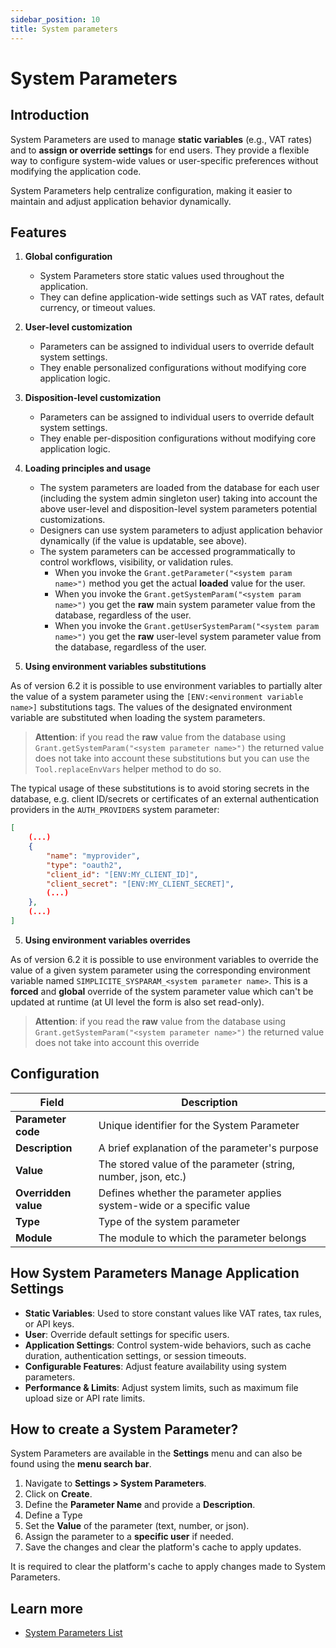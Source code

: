 ```yaml
---
sidebar_position: 10
title: System parameters
---
```


# System Parameters

## Introduction

System Parameters are used to manage **static variables** (e.g., VAT rates) and to **assign or override settings** for end users. They provide a flexible way to configure system-wide values or user-specific preferences without modifying the application code.

System Parameters help centralize configuration, making it easier to maintain and adjust application behavior dynamically.

## Features

1. **Global configuration**

    - System Parameters store static values used throughout the application.
    - They can define application-wide settings such as VAT rates, default currency, or timeout values.

2. **User-level customization**

    - Parameters can be assigned to individual users to override default system settings.
    - They enable personalized configurations without modifying core application logic.

2. **Disposition-level customization**

    - Parameters can be assigned to individual users to override default system settings.
    - They enable per-disposition configurations without modifying core application logic.

3. **Loading principles and usage**

    - The system parameters are loaded from the database for each user (including the system admin singleton user) taking
      into account the above user-level and disposition-level system parameters potential customizations.
    - Designers can use system parameters to adjust application behavior dynamically (if the value is updatable, see above).
    - The system parameters can be accessed programmatically to control workflows, visibility, or validation rules.
        - When you invoke the `Grant.getParameter("<system param name>")` method you get the actual **loaded** value for the user.
        - When you invoke the `Grant.getSystemParam("<system param name>")` you get the **raw** main system parameter value from the database, regardless of the user.
        - When you invoke the `Grant.getUserSystemParam("<system param name>")` you get the **raw** user-level system parameter value from the database, regardless of the user.

4. **Using environment variables substitutions**

As of version 6.2 it is possible to use environment variables to partially alter the value of a system
parameter using the `[ENV:<environment variable name>]` substitutions tags.
The values of the designated environment variable are substituted when loading the system parameters.

> **Attention**: if you read the **raw** value from the database using `Grant.getSystemParam("<system parameter name>")` the returned value
> does not take into account these substitutions but you can use the `Tool.replaceEnvVars` helper method to do so.

The typical usage of these substitutions is to avoid storing secrets in the database, e.g. client ID/secrets or certificates of an external authentication
providers in the `AUTH_PROVIDERS` system parameter:

```json
[
	(...)
	{
		"name": "myprovider",
		"type": "oauth2",
		"client_id": "[ENV:MY_CLIENT_ID]",
		"client_secret": "[ENV:MY_CLIENT_SECRET]",
		(...)
	},
	(...)
]
```

5. **Using environment variables overrides**

As of version 6.2 it is possible to use environment variables to override the value of a given system
parameter using the corresponding environment variable named `SIMPLICITE_SYSPARAM_<system parameter name>`.
This is a **forced** and **global** override of the system parameter value which can't be updated at runtime (at UI level the form is also set read-only).

> **Attention**: if you read the **raw** value from the database using `Grant.getSystemParam("<system parameter name>")` the returned value
> does not take into account this override

## Configuration

| Field                | Description                                                           |
| -------------------- | --------------------------------------------------------------------- |
| **Parameter code**   | Unique identifier for the System Parameter                            |
| **Description**      | A brief explanation of the parameter's purpose                        |
| **Value**            | The stored value of the parameter (string, number, json, etc.)        |
| **Overridden value** | Defines whether the parameter applies system-wide or a specific value |
| **Type**             | Type of the system parameter                                          |
| **Module**           | The module to which the parameter belongs                             |

## How System Parameters Manage Application Settings

- **Static Variables**: Used to store constant values like VAT rates, tax rules, or API keys.
- **User**: Override default settings for specific users.
- **Application Settings**: Control system-wide behaviors, such as cache duration, authentication settings, or session timeouts.
- **Configurable Features**: Adjust feature availability using system parameters.
- **Performance & Limits**: Adjust system limits, such as maximum file upload size or API rate limits.

## How to create a System Parameter?

System Parameters are available in the **Settings** menu and can also be found using the **menu search bar**.

1. Navigate to **Settings > System Parameters**.
2. Click on **Create**.
3. Define the **Parameter Name** and provide a **Description**.
4. Define a Type
5. Set the **Value** of the parameter (text, number, or json).
6. Assign the parameter to a **specific user** if needed.
7. Save the changes and clear the platform's cache to apply updates.

<div class="warning">
It is required to clear the platform's cache to apply changes made to System Parameters.
</div>

## Learn more

- [System Parameters List](/docs/core/system-parameters-list)
